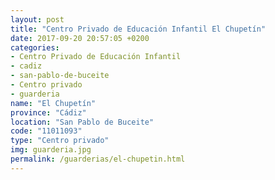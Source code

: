 ```yaml
---
layout: post
title: "Centro Privado de Educación Infantil El Chupetín"
date: 2017-09-20 20:57:05 +0200
categories:
- Centro Privado de Educación Infantil
- cadiz
- san-pablo-de-buceite
- Centro privado
- guarderia
name: "El Chupetín"
province: "Cádiz"
location: "San Pablo de Buceite"
code: "11011093"
type: "Centro privado"
img: guarderia.jpg
permalink: /guarderias/el-chupetin.html
---
```


